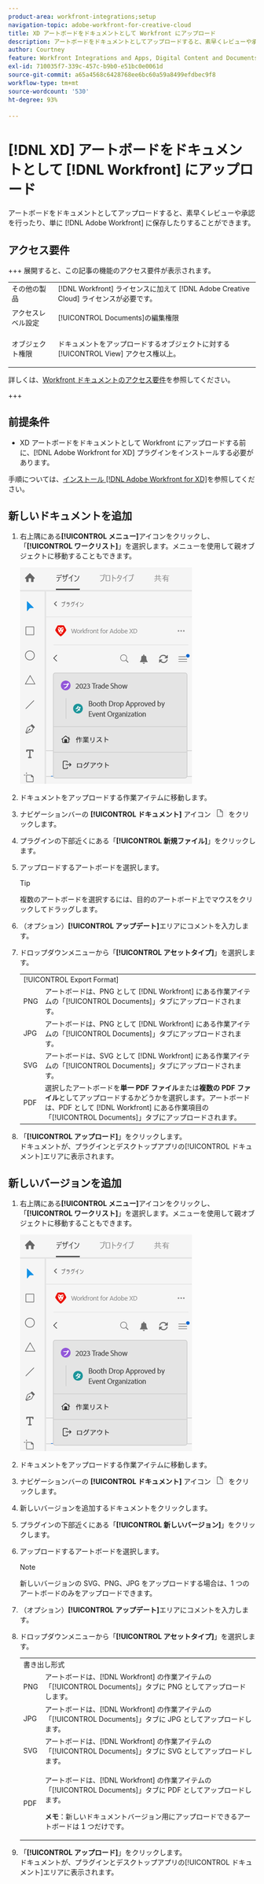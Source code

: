 ```yaml
---
product-area: workfront-integrations;setup
navigation-topic: adobe-workfront-for-creative-cloud
title: XD アートボードをドキュメントとして Workfront にアップロード
description: アートボードをドキュメントとしてアップロードすると、素早くレビューや承認を行ったり、単に Adobe Workfront に保存することができます。
author: Courtney
feature: Workfront Integrations and Apps, Digital Content and Documents
exl-id: 710035f7-339c-457c-b9b0-e51bc0e0061d
source-git-commit: a65a4568c6428768ee6bc60a59a8499efdbec9f8
workflow-type: tm+mt
source-wordcount: '530'
ht-degree: 93%

---
```



# [!DNL XD] アートボードをドキュメントとして [!DNL Workfront] にアップロード

アートボードをドキュメントとしてアップロードすると、素早くレビューや承認を行ったり、単に [!DNL Adobe Workfront] に保存したりすることができます。

## アクセス要件

+++ 展開すると、この記事の機能のアクセス要件が表示されます。

<table style="table-layout:auto"> 
 <col> 
 <col> 
 <tbody> 
  <tr> 
   <!-- <td role="rowheader">[!DNL Adobe Workfront] package</td> 
   <td> <p>Any</p> </td> 
  </tr> 
  <tr data-mc-conditions=""> 
   <td role="rowheader">[!DNL Adobe Workfront] license</td> 
   <td> 
   <p>Standard</p>
   <p>Work or higher</p> </td> 
  </tr> 
  <tr> -->
   <td role="rowheader">その他の製品</td> 
   <td>[!DNL Workfront] ライセンスに加えて [!DNL Adobe Creative Cloud] ライセンスが必要です。</td> 
  </tr> 
  <tr> 
   <td role="rowheader">アクセスレベル設定</td> 
   <td> <p>[!UICONTROL Documents]の編集権限</p> </td> 
  </tr> 
  <tr> 
   <td role="rowheader">オブジェクト権限</td> 
   <td> <p>ドキュメントをアップロードするオブジェクトに対する [!UICONTROL View] アクセス権以上。</p> </td> 
  </tr> 
 </tbody> 
</table>

詳しくは、[Workfront ドキュメントのアクセス要件](/help/quicksilver/administration-and-setup/add-users/access-levels-and-object-permissions/access-level-requirements-in-documentation.md)を参照してください。

+++

## 前提条件

* XD アートボードをドキュメントとして Workfront にアップロードする前に、[!DNL Adobe Workfront for XD] プラグインをインストールする必要があります。

手順については、[インストール [!DNL Adobe Workfront for XD]](/help/quicksilver/workfront-integrations-and-apps/adobe-workfront-for-creative-cloud/wf-adobe-xd-install.md)を参照してください。

## 新しいドキュメントを追加

1. 右上隅にある&#x200B;**[!UICONTROL メニュー]**&#x200B;アイコンをクリックし、「**[!UICONTROL ワークリスト]**」を選択します。メニューを使用して親オブジェクトに移動することもできます。

   ![&#x200B; メニューアイコン &#x200B;](assets/menu-350x440.png)

1. ドキュメントをアップロードする作業アイテムに移動します。
1. ナビゲーションバーの **[!UICONTROL ドキュメント]** アイコン ![&#x200B; ドキュメントアイコン &#x200B;](assets/documents.png) をクリックします。

1. プラグインの下部近くにある「**[!UICONTROL 新規ファイル]**」をクリックします。
1. アップロードするアートボードを選択します。

   >[!TIP]
   >
   >複数のアートボードを選択するには、目的のアートボード上でマウスをクリックしてドラッグします。
1. （オプション）**[!UICONTROL アップデート]**&#x200B;エリアにコメントを入力します。
1. ドロップダウンメニューから「**[!UICONTROL アセットタイプ]**」を選択します。

   <table style="table-layout:auto">
    <col>
    <col>
    <tbody>
     <tr>
      <td colspan="2" role="rowheader">[!UICONTROL Export Format]</td>
     </tr>
     <tr>
      <td role="rowheader">PNG</td>
      <td>アートボードは、PNG として [!DNL Workfront] にある作業アイテムの「[!UICONTROL Documents]」タブにアップロードされます。 </td>
     </tr>
     <tr>
      <td role="rowheader">JPG</td>
      <td>アートボードは、PNG として [!DNL Workfront] にある作業アイテムの「[!UICONTROL Documents]」タブにアップロードされます。 <br></td>
     </tr>
     <tr>
      <td role="rowheader">SVG</td>
      <td>アートボードは、SVG として [!DNL Workfront] にある作業アイテムの「[!UICONTROL Documents]」タブにアップロードされます。 </td>
     </tr>
     <tr>
      <td role="rowheader">PDF</td>
      <td>選択したアートボードを<strong>単一 PDF ファイル</strong>または<strong>複数の PDF ファイル</strong>としてアップロードするかどうかを選択します。アートボードは、PDF として [!DNL Workfront] にある作業項目の「[!UICONTROL Documents]」タブにアップロードされます。</td>
     </tr>
    </tbody>
   </table>


1. 「**[!UICONTROL アップロード]**」をクリックします。\
   ドキュメントが、プラグインとデスクトップアプリの[!UICONTROL ドキュメント]エリアに表示されます。

## 新しいバージョンを追加

1. 右上隅にある&#x200B;**[!UICONTROL メニュー]**&#x200B;アイコンをクリックし、「**[!UICONTROL ワークリスト]**」を選択します。メニューを使用して親オブジェクトに移動することもできます。

   ![&#x200B; メニューアイコン &#x200B;](assets/menu-350x440.png)

1. ドキュメントをアップロードする作業アイテムに移動します。
1. ナビゲーションバーの **[!UICONTROL ドキュメント]** アイコン ![&#x200B; ドキュメントアイコン &#x200B;](assets/documents.png) をクリックします。

1. 新しいバージョンを追加するドキュメントをクリックします。
1. プラグインの下部近くにある「**[!UICONTROL 新しいバージョン]**」をクリックします。
1. アップロードするアートボードを選択します。

   >[!NOTE]
   >
   >新しいバージョンの SVG、PNG、JPG をアップロードする場合は、1 つのアートボードのみをアップロードできます。

1. （オプション）**[!UICONTROL アップデート]**&#x200B;エリアにコメントを入力します。

1. ドロップダウンメニューから「**[!UICONTROL アセットタイプ]**」を選択します。

   <table style="table-layout:auto">
    <col>
    <col>
    <tbody>
     <tr>
      <td colspan="2" role="rowheader">書き出し形式</td>
     </tr>
     <tr>
      <td role="rowheader">PNG</td>
      <td>アートボードは、[!DNL Workfront] の作業アイテムの「[!UICONTROL Documents]」タブに PNG としてアップロードします。 </td>
     </tr>
     <tr>
      <td role="rowheader">JPG</td>
      <td>アートボードは、[!DNL Workfront] の作業アイテムの 「[!UICONTROL Documents]」タブに JPG としてアップロードします。 <br></td>
     </tr>
     <tr>
      <td role="rowheader">SVG</td>
      <td>アートボードは、[!DNL Workfront] の作業アイテムの「[!UICONTROL Documents]」タブに SVG としてアップロードします。 </td>
     </tr>
     <tr>
      <td role="rowheader">PDF</td>
      <td><p>アートボードは、[!DNL Workfront] の作業アイテムの「[!UICONTROL Documents]」タブに PDF としてアップロードします。</p>
      <p><strong>メモ</strong>：新しいドキュメントバージョン用にアップロードできるアートボードは 1 つだけです。</p>
      </td>
     </tr>
    </tbody>
   </table>

1. 「**[!UICONTROL アップロード]**」をクリックします。\
   ドキュメントが、プラグインとデスクトップアプリの[!UICONTROL ドキュメント]エリアに表示されます。
